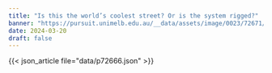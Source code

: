 ```yaml
---
title: "Is this the world’s coolest street? Or is the system rigged?"
banner: "https://pursuit.unimelb.edu.au/__data/assets/image/0023/72671/535f85eec2236cc7115baad900d3d53ce92d179e.jpg"
date: 2024-03-20
draft: false
---
```


{{< json_article file="data/p72666.json" >}}
